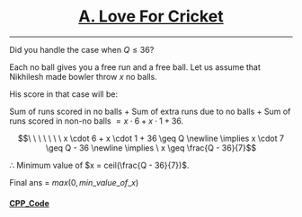 # <center><u>[A. Love For Cricket](https://www.hackerrank.com/)</u></center>
---

Did you handle the case when $Q \leq 36$?

Each no ball gives you a free run and a free ball. Let us assume that Nikhilesh made bowler throw $x$ no balls. 

His score in that case will be:

Sum of runs scored in no balls + Sum of extra runs due to no balls + Sum of runs scored in non-no balls  $= x \cdot 6 + x \cdot 1 + 36$.

```math
\ \ \ \ \ \ \ x \cdot 6 + x \cdot 1 + 36 \geq Q

\newline

\implies x \cdot 7 \geq Q - 36

\newline

\implies \ x \geq \frac{Q - 36}{7}
```

$\therefore$  Minimum value of $x = ceil(\frac{Q - 36}{7})$.

Final ans = $max(0, min\_value\_of\_x)$

#### [CPP_Code](./../Codes//A_LoveForCricket.cpp)